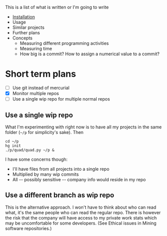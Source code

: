 This is a list of what is written or I'm going to write

  - [Installation](..#install)
  - Usage
  - Similar projects
  - Further plans
  - Concepts
    - Measuring different programming activities
    - Measuring time
    - How big is a commit?  How to assign a numerical value to a commit?

# Short term plans

  - [ ] Use git instead of mercurial
  - [X] Monitor multiple repos
  - [ ] Use a single wip repo for multiple normal repos

## Use a single wip repo

What I'm experimenting with right now is to have all my projects in the
same folder (`~/p` for simplicity's sake).  Then

    cd ~/p
    hg init
    ./p/quad/quad.py ~/p &

I have some concerns though:
  
  - I'll have files from all projects into a single repo
  - Multiplied by many wip commits
  - All -- possibly sensitive -- company info would reside in my repo

## Use a different branch as wip repo

This is the alternative approach.  I won't have to think about who can
read what, it's the same people who can read the regular repo.  There is
however the risk that the company will have access to my private work
stats which may be uncomfortable for some developers.  (See Ethical
issues in Mining software repositories.)
